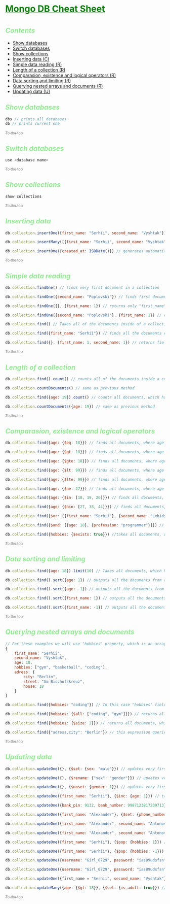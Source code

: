 <h1 id="top" style="font-weight: bold; color: green;
text-decoration: underline;">Mongo DB Cheat Sheet<h1>

<h2 style="font-style: italic; color: lightgreen">Contents</h2>

- <a href="#1">Show databases</a>
- <a href="#2">Switch databases</a>
- <a href="#3">Show collections</a>
- <a href="#4">Inserting data (C)</a>
- <a href="#5">Simple data reading (R)</a>
- <a href="#6">Length of a collection (R)</a>
- <a href="#7">Comparasion, existence and logical operators (R)</a>
- <a href="#8">Data sorting and limiting (R)</a>
- <a href="#9">Querying nested arrays and documents (R)</a>
- <a href="#10">Updating data (U)</a>

<h2 id="1" style="font-style: italic; color: lightgreen">Show databases</h2>

```js
dbs // prints all databases
db // prints current one
```
<a href="#top" style="color: gray;"><sub>To the top</sub></a>

<h2 id="2" style="font-style: italic; color: lightgreen">Switch databases</h2>

```js
use <database name>
```
<a href="#top" style="color: gray;"><sub>To the top</sub></a>

<h2 href="3" style="font-style: italic; color: lightgreen">Show collections</h2>

```js
show collections
```
<a href="#top" style="color: gray;"><sub>To the top</sub></a>

<h2 id="4" style="font-style: italic; color: lightgreen">Inserting data</h2>


```js
db.collection.insertOne({first_name: "Serhii", second_name: "Vyshtak"}) // inserts a single document

db.collection.insertMany([{first_name: "Serhii", second_name: "Vyshtak"}, {first_name: "Alexander", second_name: "Poplovski"}]) // inserts multiple documents

db.collection.insertOne({created_at: ISODate()}) // generates automatically time on which inserted
```
<a href="#top" style="color: gray;"><sub>To the top</sub></a>

<h2 id="5" style="font-style: italic; color: lightgreen">Simple data reading</h2>

```js
db.collection.findOne() // finds very first document in a collection

db.collection.findOne({second_name: "Poplovski"}) // finds first document in a collection which has property "second_name" and it equals to "Poplovski"

db.collection.findOne({}, {first_name: 1}) // returns only "first_name" field from very first document in a collection

db.collection.findOne({second_name: "Poplovski"}, {first_name: 1}) // returns only "first_name" field from first document which has property "second_name" and it equals to "Poplovski"

db.collection.find() // Takes all of the documents inside of a collection and shows first 20 of them. To see next 20, write "it" in th shell. If amount of documents is less than 20, only existing ones will be shown

db.collection.find({first_name: "Serhii"}) // finds all the documents which have prperty "first_name" and the equal to "Serhii"

db.collection.find({}, {first_name: 1, second_name: 1}) // returns fields "first_name" and "second_name" from all the documents in a collection
```
<a href="#top" style="color: gray;"><sub>To the top</sub></a>

<h2 id="6" style="font-style: italic; color: lightgreen">Length of a collection</h2>

```js
db.collection.find().count() // counts all of the documents inside a collection

db.collection.countDocuments() // same as previous method

db.collection.find({age: 19}).count() // counts all documents, which have field "age" and it equals to 19

db.collection.countDocuments({age: 19}) // same as previous method
```
<a href="#top" style="color: gray;"><sub>To the top</sub></a>

<h2 id="7" style="font-style: italic; color: lightgreen">Comparasion, existence and logical operators</h2>

```js
db.collection.find({age: {$eq: 18}}) // finds all documents, where age equals to 18 (is same as {age: 18})

db.collection.find({age: {$gt: 18}}) // finds all documents, where age is greater than 18 (>)

db.collection.find({age: {$gte: 18}}) // finds all documents, where age is greater or equals to 18 (>=)

db.collection.find({age: {$lt: 99}}) // finds all documents, where age is less than 99 (<)

db.collection.find({age: {$lte: 99}}) // finds all documents, where age is less or equals to 99 (<=)

db.collection.find({age: {$ne: 27}}) // finds all documents, where age does not equal to 27 (!=)

db.collection.find({age: {$in: [18, 19, 20]}}) // finds all documents, where age equals one of the items in specified array (18, 19, or 20)

db.collection.find({age: {$nin: [27, 38, 44]}}) // finds all documents, where age does not equal to one of the items in specified array (27, 38 or 44)

db.collection.find({$or: [{first_name: "Serhii"}, {second_name: "Lebidsky"}]}) // grabs all documents, which have either "first_name" = "Serhii", or "second_name" = "Lebidsky"

db.collection.find({$and: [{age: 18}, {profession: "programmer"}]}) // grabs all documents, which have "age" = 18 as well as "profession" = "programmer"

db.collection.find({hobbies: {$exists: true}}) //takes all documents, which have "hobbies" field
```
<a href="#top" style="color: gray;"><sub>To the top</sub></a>

<h2 id="8" style="font-style: italic; color: lightgreen">Data sorting and limiting</h2>

```js
db.collection.find({age: 18}).limit(10) // Takes all documents, which have age = 18 and outputs first 10 of them

db.collection.find().sort({age: 1}) // outputs all the documents from a collection in increasing order (from least to greatest)

db.collection.find().sort({age: -1}) // outputs all the documents from a collection in decreasing order (from greatest to least)

db.collection.find().sort({first_name: 1}) // outputs all the documents from a collection alphabetically (because "first_name" field stores string values)

db.collection.find().sort({first_name: -1}) // outputs all the documents from a collection in reversed alphabetical order
```
<a href="#top" style="color: gray;"><sub>To the top</sub></a>

<h2 id="9" style="font-style: italic; color: lightgreen">Querying nested arrays and documents</h2>

```js
// For these examples we will use "hobbies" property, which is an array, and "adress" property, which is an object(nested document):
{
    first_name: "Serhii",
    second_name: "Vyshtak",
    age: 18,
    hobbies: ["gym", "basketball", "coding"],
    adress: {
        city: "Berlin",
        street: "Am Bischofskreuz",
        house: 18
    }
}

db.collection.find({hobbies: "coding"}) // In this case "hobbies" field must not be exactly equal to "coding". Because "hobbies" is an array, this expression means: hobbies.inlcludes("coding"). It returns all the documents, which match this expression

db.collection.find({hobbies: {$all: ["coding", "gym"]}}) // returns all documents, which have "coding" and "gym" values inside of "hobbies" array

db.collection.find({hobbies: {$size: 2}}) // returns all documents, which have two items in "hobbies" array

db.collection.find({"adress.city": "Berlin"}) // this expression queries nested object "adress" and checks if it's property "city" equals to "Berlin".
```
<a href="#top" style="color: gray;"><sub>To the top</sub></a>

<h2 id="10" style="font-style: italic; color: lightgreen">Updating data</h2>

```js
db.collection.updateOne({}, {$set: {sex: "male"}}) // updates very first document in a collection and sets a new property "sex"

db.collection.updateOne({}, {$rename: {"sex": "gender"}}) // updates very first document in a collection and renames a property "sex" into "gender"

db.collection.updateOne({}, {$unset: {gender: 1}}) // updates very first document in a collection and removes a property "gender"

db.collection.updateOne({first_name: "Serhii"}, {$inc: {age: 1}}) // takes a document with first_name = "Serhii" and increases age by 1 (+1)

db.collection.updateOne({bank_pin: 9132, bank_number: 9987123817239713}, {$inc: {bank_account: -100}}) // takes a document with bank_pin = 9132 and bank_number = 9987123817239713 and increases by -100, namely decreases by 100 (-100)

db.collection.updateOne({first_name: "Alexander"}, {$set: {phone_number: 082349872348}, $currentDate: {last_modified: true}}) // finds a document with first_name = "Alexander", sets a new field "phone_number" and creates one more field "last_modified", which contains date on which updated

db.collection.updateOne({first_name: "Alexander", second_name: "Antonovic"}, {$push: {hobbies: "cycling"}}) // grabs a document, which has first_name = "Alexander" and second_name = "Antonovic", and pushes a new item "cycling" into "hobbies" array

db.collection.updateOne({first_name: "Alexander", second_name: "Antonovic"}, {$pull: {hobbies: "reading"}}) // grabs a document, which has first_name = "Alexander" and second_name = "Antonovic", and removes item "reading" from "hobbies" array

db.collection.updateOne({first_name: "Serhii"}, {$pop: {hobbies: 1}}) // removes last item from "hobbies" array in a document which has first_name = "Serhii"

db.collection.updateOne({first_name: "Serhii"}, {$pop: {hobbies: -1}}) // removes first item from "hobbies" array in a document which has first_name = "Serhii"

db.collection.updateOne({username: "Girl_0729", password: "ias89udsfsn"}, {$push: {products: {$each: ["prada dress XS", "Nike Air Force 1"]}}}) // finds a document with username = "Girl_0729" and password = "ias89udsfsn", and pushes multiple values into "products" array, namely "prada dress XS" and "Nike Air Force 1"

db.collection.updateOne({username: "Girl_0729", password: "ias89udsfsn"}, {$pullAll: {products: ["prada dress XS", "Nike Air Force 1"]}}) // finds a document with username = "Girl_0729" and password = "ias89udsfsn", and removes "prada dress XS" and "Nike Air Force 1" from "products" array

db.collection.updateOne({first_name = "Serhii", second_name: "Vyshtak"}, {$set: {"adress.street": "Hnata Yury", "adress.house": 17}}) // finds a document with first_name = "Serhii" and second_name: "Vyshtak", and changes values "street" and "house" in the nested document called "adress"

db.collection.updateMany({age: {$gt: 18}}, {$set: {is_adult: true}}) // takes all the documents from a collection, which have age greater than 18 and updates "is_adult" property to true
```

<a href="#top" style="color: gray;"><sub>To the top</sub></a>
